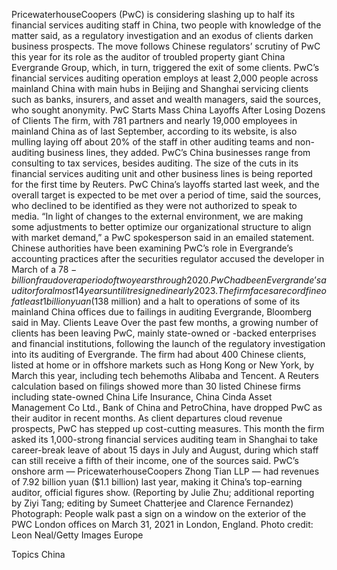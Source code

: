 PricewaterhouseCoopers (PwC) is considering slashing up to half its financial services auditing staff in China, two people with knowledge of the matter said, as a regulatory investigation and an exodus of clients darken business prospects.
The move follows Chinese regulators’ scrutiny of PwC this year for its role as the auditor of troubled property giant China Evergrande Group, which, in turn, triggered the exit of some clients.
PwC’s financial services auditing operation employs at least 2,000 people across mainland China with main hubs in Beijing and Shanghai servicing clients such as banks, insurers, and asset and wealth managers, said the sources, who sought anonymity.
PwC Starts Mass China Layoffs After Losing Dozens of Clients
The firm, with 781 partners and nearly 19,000 employees in mainland China as of last September, according to its website, is also mulling laying off about 20% of the staff in other auditing teams and non-auditing business lines, they added.
PwC’s China businesses range from consulting to tax services, besides auditing. The size of the cuts in its financial services auditing unit and other business lines is being reported for the first time by Reuters.
PwC China’s layoffs started last week, and the overall target is expected to be met over a period of time, said the sources, who declined to be identified as they were not authorized to speak to media.
“In light of changes to the external environment, we are making some adjustments to better optimize our organizational structure to align with market demand,” a PwC spokesperson said in an emailed statement.
Chinese authorities have been examining PwC’s role in Evergrande’s accounting practices after the securities regulator accused the developer in March of a $78-billion fraud over a period of two years through 2020.
PwC had been Evergrande’s auditor for almost 14 years until it resigned in early 2023.
The firm faces a record fine of at least 1 billion yuan ($138 million) and a halt to operations of some of its mainland China offices due to failings in auditing Evergrande, Bloomberg said in May.
Clients Leave
Over the past few months, a growing number of clients has been leaving PwC, mainly state-owned or -backed enterprises and financial institutions, following the launch of the regulatory investigation into its auditing of Evergrande.
The firm had about 400 Chinese clients, listed at home or in offshore markets such as Hong Kong or New York, by March this year, including tech behemoths Alibaba and Tencent.
A Reuters calculation based on filings showed more than 30 listed Chinese firms including state-owned China Life Insurance, China Cinda Asset Management Co Ltd., Bank of China and PetroChina, have dropped PwC as their auditor in recent months.
As client departures cloud revenue prospects, PwC has stepped up cost-cutting measures.
This month the firm asked its 1,000-strong financial services auditing team in Shanghai to take career-break leave of about 15 days in July and August, during which staff can still receive a fifth of their income, one of the sources said.
PwC’s onshore arm — PricewaterhouseCoopers Zhong Tian LLP — had revenues of 7.92 billion yuan ($1.1 billion) last year, making it China’s top-earning auditor, official figures show.
(Reporting by Julie Zhu; additional reporting by Ziyi Tang; editing by Sumeet Chatterjee and Clarence Fernandez)
Photograph: People walk past a sign on a window on the exterior of the PWC London offices on March 31, 2021 in London, England. Photo credit: Leon Neal/Getty Images Europe

Topics
China
